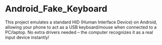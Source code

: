 # Android_Fake_Keyboard
This project emulates a standard HID (Human Interface Device) on Android, allowing your phone to act as a USB keyboard/mouse when connected to a PC/laptop. No extra drivers needed – the computer recognizes it as a real input device instantly!
